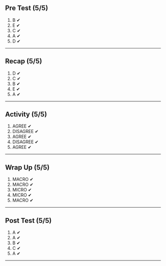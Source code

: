 ## Pre Test (5/5)
1) B ✔
2) E ✔
3) C ✔
4) A ✔
5) D ✔
___
## Recap (5/5)
1) D ✔
2) C ✔
3) B ✔
4) E ✔
5) A ✔
___
## Activity (5/5)
1) AGREE ✔
2) DISAGREE ✔
3) AGREE ✔
4) DISAGREE ✔
5) AGREE ✔
___
## Wrap Up (5/5)
1) MACRO ✔
2) MACRO ✔
3) MICRO ✔
4) MICRO ✔
5) MACRO ✔
___
## Post Test (5/5)
1) A ✔
2) A ✔
3) B ✔
4) C ✔
5) A ✔
___
